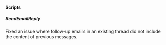
#### Scripts

##### SendEmailReply

Fixed an issue where follow-up emails in an existing thread did not include the content of previous messages.
